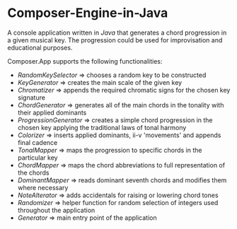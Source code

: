 # Composer-Engine-in-Java

A console application written in *Java* that generates a chord progression in a given musical key.
The progression could be used for improvisation and educational purposes.

Composer.App supports the following functionalities:
- *_RandomKeySelector_* => chooses a random key to be constructed
- *_KeyGenerator_* => creates the main scale of the given key
- *_Chromatizer_* => appends the required chromatic signs for the chosen key signature
- *_ChordGenerator_* => generates all of the main chords in the tonality with their applied dominants
- *_ProgressionGenerator_* => creates a simple chord progression in the chosen key applying the traditional laws of tonal harmony
- *_Colorizer_* => inserts applied dominants, ii-v 'movements' and appends final cadence
- *_TonalMapper_* => maps the progression to specific chords in the particular key
- *_ChordMapper_* => maps the chord abbreviations to full representation of the chords
- *_DominantMapper_* => reads dominant seventh chords and modifies them where necessary
- *_NoteAlterator_* => adds accidentals for raising or lowering chord tones
- *_Randomizer_* => helper function for random selection of integers used throughout the application
- *_Generator_* => main entry point of the application
